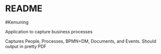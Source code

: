 # README

#Kemuning

Application to capture business processes

Captures People, Processes, BPMN+DM, Documents, and Events.
Should output in pretty PDF
